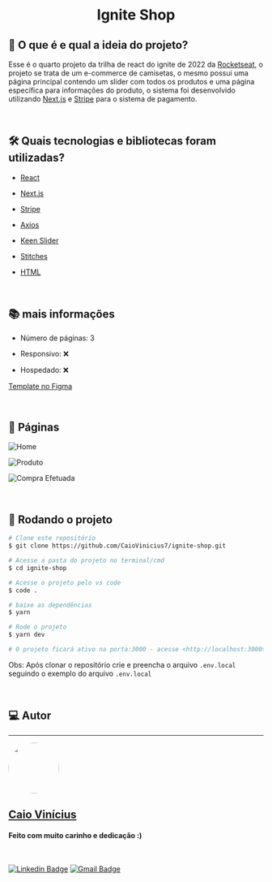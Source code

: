 <h1 align="center"> 
	Ignite Shop
</h1>

## 💭 O que é e qual a ideia do projeto?

Esse é o quarto projeto da trilha de react do ignite de 2022 da [Rocketseat](https://www.rocketseat.com.br/), o projeto se trata de um e-commerce de camisetas, o mesmo possui uma página principal contendo um slider com todos os produtos e uma página específica para informações do produto, o sistema foi desenvolvido utilizando [Next.js](https://nextjs.org/) e [Stripe](https://stripe.com/br) para o sistema de pagamento.

<br>

## 🛠 Quais tecnologias e bibliotecas foram utilizadas?

- [React](https://pt-br.reactjs.org/)

- [Next.js](https://nextjs.org/)

- [Stripe](https://www.npmjs.com/package/stripe)

- [Axios](https://axios-http.com/ptbr/)

- [Keen Slider](https://keen-slider.io/)

- [Stitches](https://stitches.dev/)

- [HTML](https://developer.mozilla.org/pt-BR/docs/Web/HTML)

<br>

## 📚 mais informações

- Número de páginas: 3

- Responsivo: ❌

- Hospedado: ❌

[Template no Figma](<https://www.figma.com/file/iFyBJeZMeVLA87Kg4aw0Er/Ignite-Shop-(Copy)?node-id=0%3A1>)

<br>

## 📝 Páginas

![Home](https://i.imgur.com/akGWRfN.png)

![Produto](https://i.imgur.com/9fstb1o.png)

![Compra Efetuada](https://i.imgur.com/9b5YMgj.png)

<br>

## 🎲 Rodando o projeto

```bash
# Clone este repositório
$ git clone https://github.com/CaioVinicius7/ignite-shop.git

# Acesse a pasta do projeto no terminal/cmd
$ cd ignite-shop

# Acesse o projeto pelo vs code
$ code .

# baixe as dependências
$ yarn

# Rode o projeto
$ yarn dev

# O projeto ficará ativo na porta:3000 - acesse <http://localhost:3000>
```

Obs: Após clonar o repositório crie e preencha o arquivo `.env.local` seguindo o exemplo do arquivo `.env.local`

<br>

## 💻 Autor

---

<a href="https://www.facebook.com/caio.pereira.94695">
 <img style="border-radius: 50%;" src="https://avatars.githubusercontent.com/u/62827681?s=400&u=f0b18831e6690a901f956d637933b9ee2dca3104&v=4" width="100px;" alt=""/>
 <br>
 <h2><b>Caio Vinícius</b></h2></a>

<h4> Feito com muito carinho e dedicação :) </h4>

<br>

[![Linkedin Badge](https://img.shields.io/badge/-caio%20vinícius-blue?style=flat-square&logo=Linkedin&logoColor=white&link=https://www.linkedin.com/in/tgmarinho/)](https://www.linkedin.com/in/caio-vin%C3%ADcius-87a761200/)
[![Gmail Badge](https://img.shields.io/badge/-caio1525pereira@gmail.com-c14438?style=flat-square&logo=Gmail&logoColor=white&link=mailto:caio1525pereira@gmail.com)](mailto:caio1525pereira@gmail.com)
